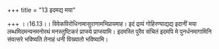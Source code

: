+++
title = "13 इदमद्य मया"

+++
।।16.13।। विवेकविरोधिनामासुराणामभिप्रायमाह। इदं द्रव्यं गोहिरण्याद्यद्य
इदानीं मया लब्धमिदमन्यनमनोरथं मनस्तुष्टिकरं प्राप्स्ये प्राप्स्यामि।
इदमस्ति पुरैव संचितं इदमपि मे पुनर्धनमागामिनि संवत्सरे भविष्यति तेनाहं
धनी विख्यातो भविष्यामि।
